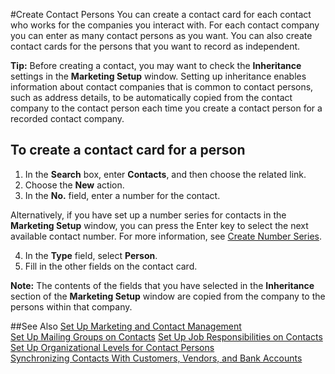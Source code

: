<properties
                pageTitle="Create Contact Persons | Project “Madeira”" 
                description="Welcome to Project “Madeira”" 
                services="" 
                documentationCenter=“Madeira”
                authors="edupont"/>

#Create Contact Persons
You can create a contact card for each contact who works for the companies you interact with. For each contact company you can enter as many contact persons as you want. You can also create contact cards for the persons that you want to record as independent.

**Tip:** Before creating a contact, you may want to check the **Inheritance** settings in the **Marketing Setup** window. Setting up inheritance enables information about contact companies that is common to contact persons, such as address details, to be automatically copied from the contact company to the contact person each time you create a contact person for a recorded contact company.

## To create a contact card for a person
1. In the **Search** box, enter **Contacts**, and then choose the related link.
2. Choose the **New** action.
3. In the **No.** field, enter a number for the contact.  
  
  Alternatively, if you have set up a number series for contacts in the **Marketing Setup** window, you can press the Enter key to select the next available contact number. For more information, see [Create Number Series](ui-create-number-series.md).  
    
4. In the **Type** field, select **Person**.
5. Fill in the other fields on the contact card. 

**Note:** The contents of the fields that you have selected in the **Inheritance** section of the **Marketing Setup** window are copied from the company to the persons within that company.
 
##See Also
[Set Up Marketing and Contact Management](marketing-setup-marketing.md)  
[Set Up Mailing Groups on Contacts](marketing-mailing-groups.md#assign-mailing-groups-to-a-contact) 
[Set Up Job Responsibilities on Contacts](marketing-job-responsibilities.md)  
[Set Up Organizational Levels for Contact Persons](marketing-organizational-levels.md)  
[Synchronizing Contacts With Customers, Vendors, and Bank Accounts](marketing-synchronize-contacts-customers-vendors-bank-accounts.md)  


